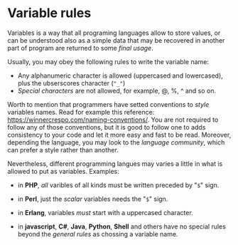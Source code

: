 # Variable rules

Variables is a way that all programing languages allow to store values, or can be understood also as a simple data that may be recovered in another part of program are returned to some *final usage*.

Usually, you may obey the following rules to write the variable name:
* Any alphanumeric character is allowed (uppercased and lowercased), plus the ubserscores character (`"_"`)
* *Special characters* are not allowed, for example, @, %, ^ and so on.

Worth to mention that programmers have setted conventions to *style* variables names. Read for example this reference: https://winnercrespo.com/naming-conventions/. You are not required to follow any of those conventions, but it is good to follow one to adds consistency to your code and let it more easy and fast to be read. Moreover, depending the language, you may look to the *language community*, which can prefer a style rather than another.

Nevertheless, different programming langues may varies a little in what is allowed to put as variables. Examples:

* in **PHP**, *all* varibles of all kinds must be written preceded by "`$`" sign.

* in **Perl**, just the *scalar* variables needs the "`$`" sign.

* in **Erlang**, variables *must* start with a uppercased character.

* in **javascript**, **C#**, **Java**, **Python**, **Shell** and others have no special rules beyond the *general rules* as chossing a variable name.
